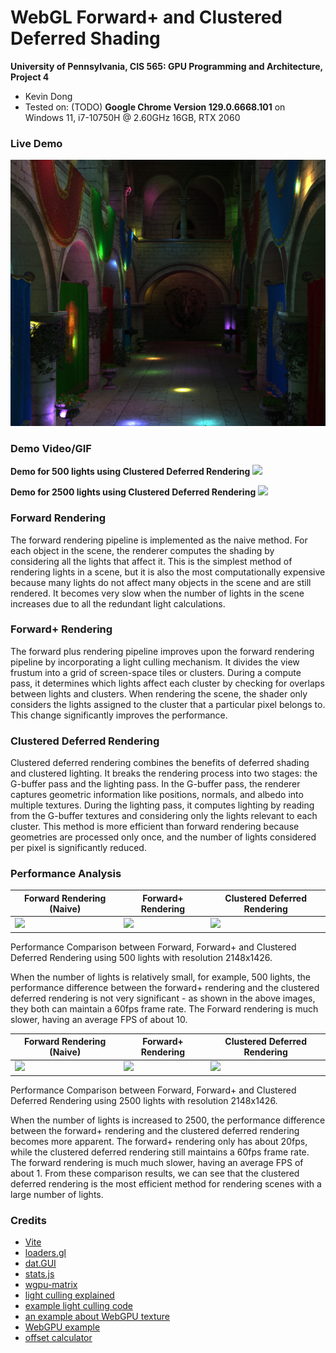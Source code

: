 WebGL Forward+ and Clustered Deferred Shading
======================

**University of Pennsylvania, CIS 565: GPU Programming and Architecture, Project 4**

* Kevin Dong
* Tested on: (TODO) **Google Chrome Version 129.0.6668.101** on
  Windows 11, i7-10750H @ 2.60GHz 16GB, RTX 2060

### Live Demo

[![](img/thumb.png)](http://TODO.github.io/Project4-WebGPU-Forward-Plus-and-Clustered-Deferred)

### Demo Video/GIF

**Demo for 500 lights using Clustered Deferred Rendering**
![](img/img4.gif)

**Demo for 2500 lights using Clustered Deferred Rendering**
![](img/img3.gif)

### Forward Rendering
The forward rendering pipeline is implemented as the naive method. For each object in the scene, the renderer computes 
the shading by considering all the lights that affect it. This is the simplest method of rendering lights in a scene, 
but it is also the most computationally expensive because many lights do not affect many objects in the scene and are 
still rendered. It becomes very slow when the number of lights in the scene increases due to all the redundant light 
calculations.

### Forward+ Rendering
The forward plus rendering pipeline improves upon the forward rendering pipeline by incorporating a light culling 
mechanism.  It divides the view frustum into a grid of screen-space tiles or clusters. During a compute pass, it 
determines which lights affect each cluster by checking for overlaps between lights and clusters. When rendering the 
scene, the shader only considers the lights assigned to the cluster that a particular pixel belongs to. This change 
significantly improves the performance.

### Clustered Deferred Rendering
Clustered deferred rendering combines the benefits of deferred shading and clustered lighting. It breaks the rendering 
process into two stages: the G-buffer pass and the lighting pass. In the G-buffer pass, the renderer captures geometric 
information like positions, normals, and albedo into multiple textures. During the lighting pass, it computes lighting 
by reading from the G-buffer textures and considering only the lights relevant to each cluster. This method is more 
efficient than forward rendering because geometries are processed only once, and the number of lights considered per 
pixel is significantly reduced.

### Performance Analysis
| Forward Rendering (Naive) | Forward+ Rendering       | Clustered Deferred Rendering |
|---------------------------|--------------------------|------------------------------|
| ![](img/naive.gif)        | ![](img/forwardPlus.gif) | ![](img/deferred.gif)        |
Performance Comparison between Forward, Forward+ and Clustered Deferred Rendering using 500 lights with
resolution 2148x1426.

When the number of lights is relatively small, for example, 500 lights, the performance difference between the forward+ 
rendering and the clustered deferred rendering is not very significant - as shown in the above images, they both can 
maintain a 60fps frame rate. The Forward rendering is much slower, having an average FPS of about 10.

| Forward Rendering (Naive) | Forward+ Rendering        | Clustered Deferred Rendering |
|---------------------------|---------------------------|------------------------------|
| ![](img/naive2.gif)       | ![](img/forwardPlus2.gif) | ![](img/deferred2.gif)       |
Performance Comparison between Forward, Forward+ and Clustered Deferred Rendering using 2500 lights with
resolution 2148x1426.

When the number of lights is increased to 2500, the performance difference between the forward+ rendering and the 
clustered deferred rendering becomes more apparent. The forward+ rendering only has about 20fps, while the clustered 
deferred rendering still maintains a 60fps frame rate. The forward rendering is much much slower, having an average FPS 
of about 1. From these comparison results, we can see that the clustered deferred rendering is the most efficient 
method for rendering scenes with a large number of lights.

### Credits

- [Vite](https://vitejs.dev/)
- [loaders.gl](https://loaders.gl/)
- [dat.GUI](https://github.com/dataarts/dat.gui)
- [stats.js](https://github.com/mrdoob/stats.js)
- [wgpu-matrix](https://github.com/greggman/wgpu-matrix)
- [light culling explained](https://www.aortiz.me/2018/12/21/CG.html)
- [example light culling code](https://github.com/Angelo1211/HybridRenderingEngine/blob/master/assets/shaders/ComputeShaders/clusterShader.comp)
- [an example about WebGPU texture](https://webgpufundamentals.org/webgpu/lessons/webgpu-textures.html)
- [WebGPU example](https://webgpu.github.io/webgpu-samples/?sample=texturedCube)
- [offset calculator](https://webgpufundamentals.org/webgpu/lessons/resources/wgsl-offset-computer.html#)
